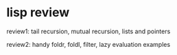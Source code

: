 # lisp review
review1: tail recursion, mutual recursion, lists and pointers

review2: handy foldr, foldl, filter, lazy evaluation examples
